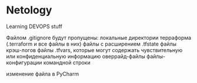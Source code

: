 # Netology
Learning DEVOPS stuff

Файлом .gitignore будут пропущены:
локальные директории терраформа (.terraform и все файлы в них)
файлы с расширением .tfstate
файлы крэш-логов
файлы .tfvars, которые могут содержать чувствительную или конфиденциальную информацию
оверрайд-файлы
файлы-конфигурации командной строки 

изменение файла в PyCharm